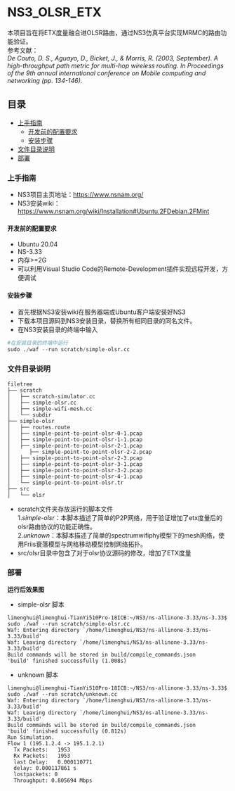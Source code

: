 

# NS3_OLSR_ETX

本项目旨在将ETX度量融合进OLSR路由，通过NS3仿真平台实现MRMC的路由功能验证。  
参考文献：  
*De Couto, D. S., Aguayo, D., Bicket, J., & Morris, R. (2003, September). A high-throughput path metric for multi-hop wireless routing. In Proceedings of the 9th annual international conference on Mobile computing and networking (pp. 134-146).*

 
## 目录

- [上手指南](#上手指南)
  - [开发前的配置要求](#开发前的配置要求)
  - [安装步骤](#安装步骤)
- [文件目录说明](#文件目录说明)
- [部署](#部署)

### 上手指南
* NS3项目主页地址：https://www.nsnam.org/  
* NS3安装wiki：https://www.nsnam.org/wiki/Installation#Ubuntu.2FDebian.2FMint  

#### 开发前的配置要求

* Ubuntu 20.04
* NS-3.33
* 内存>=2G 
* 可以利用Visual Studio Code的Remote-Development插件实现远程开发，方便调试

#### **安装步骤**

* 首先根据NS3安装wiki在服务器端或Ubuntu客户端安装好NS3
* 下载本项目源码到NS3安装目录，替换所有相同目录的同名文件。
* 在NS3安装目录的终端中输入  
```python
#在安装目录的终端中运行
sudo ./waf --run scratch/simple-olsr.cc 
```

### 文件目录说明



    filetree 
    ├── scratch
    │   ├── scratch-simulator.cc
    │   ├── simple-olsr.cc
    │   ├── simple-wifi-mesh.cc 
    │   └── subdir
    ├── simple-olsr
    │   ├── routes.route
    │   ├── simple-point-to-point-olsr-0-1.pcap
    │   ├── simple-point-to-point-olsr-1-1.pcap
    │   ├── simple-point-to-point-olsr-2-1.pcap
    │      ├── simple-point-to-point-olsr-2-2.pcap
    │   ├── simple-point-to-point-olsr-2-3.pcap
    │   ├── simple-point-to-point-olsr-3-1.pcap
    │   ├── simple-point-to-point-olsr-3-2.pcap
    │   ├── simple-point-to-point-olsr-4-1.pcap
    │   └── simple-point-to-point-olsr.tr
    ├── src
    │   └── olsr
* scratch文件夹存放运行的脚本文件  
  1.*simple-olsr*：本脚本描述了简单的P2P网络，用于验证增加了etx度量后的olsr路由协议的功能正确性。  
  2.*unknown*：本脚本描述了简单的spectrumwifiphy模型下的mesh网络，使用Friis衰落模型与网格移动模型控制网络拓扑。
* src/olsr目录中包含了对于olsr协议源码的修改，增加了ETX度量

### 部署
**运行后效果图**
* simple-olsr 脚本
```Shell
limenghui@limenghui-TianYi510Pro-18ICB:~/NS3/ns-allinone-3.33/ns-3.33$ sudo ./waf --run scratch/simple-olsr.cc     
Waf: Entering directory `/home/limenghui/NS3/ns-allinone-3.33/ns-3.33/build'  
Waf: Leaving directory `/home/limenghui/NS3/ns-allinone-3.33/ns-3.33/build'  
Build commands will be stored in build/compile_commands.json  
'build' finished successfully (1.008s)   
```
* unknown 脚本
```Shell
limenghui@limenghui-TianYi510Pro-18ICB:~/NS3/ns-allinone-3.33/ns-3.33$ sudo ./waf --run scratch/unknown.cc 
Waf: Entering directory `/home/limenghui/NS3/ns-allinone-3.33/ns-3.33/build'
Waf: Leaving directory `/home/limenghui/NS3/ns-allinone-3.33/ns-3.33/build'
Build commands will be stored in build/compile_commands.json
'build' finished successfully (0.812s)
Run Simulation.
Flow 1 (195.1.2.4 -> 195.1.2.1)
  Tx Packets:   1953
  Rx Packets:   1953
  last Delay:   0.000110771
  delay: 0.000117861 s
  lostpackets: 0 
  Throughput: 0.805694 Mbps
```


